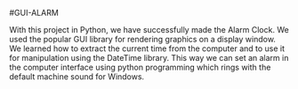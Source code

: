 #GUI-ALARM

With this project in Python, we have successfully made the Alarm Clock. We used the popular GUI library for rendering graphics on a display window. 
We learned how to extract the current time from the computer and to use it for manipulation using the DateTime library. 
This way we can set an alarm in the computer interface using python programming which rings with the default machine sound for Windows.
